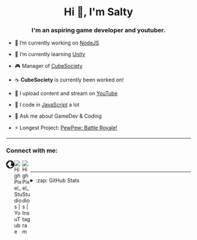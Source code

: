 <h1 align="center">Hi 👋, I'm Salty</h1>
<h3 align="center">I'm an aspiring game developer and youtuber.</h3>

- 🔭 I’m currently working on [NodeJS](https://nodejs.org/en/)

- 🌱 I’m currently learning [Unity](https://unity.com/)

- 🎮 Manager of [CubeSociety](https://www.cubesociety.online)

- ☕ **CubeSociety** is currently been worked on!

- 🍕 I upload content and stream on [YouTube](https://www.youtube.com/channel/UCPv9skaJDU2hczo1db1pz0A)

- 📝 I code in [JavaScript](https://www.javascript.com/) a lot

- 💬 Ask me about GameDev & Coding

- ⚡ Longest Project: [PewPew: Battle Royale!](https://scratch.mit.edu/projects/235875486/)

---

### Connect with me:

[<img align="left" alt="highpixelstudios.tk" width="22px" src="https://raw.githubusercontent.com/iconic/open-iconic/master/svg/globe.svg" />][website]
[<img align="left" alt="HighPixel_Studios | YouTube" width="22px" src="https://cdn.jsdelivr.net/npm/simple-icons@v3/icons/youtube.svg" />][youtube]
[<img align="left" alt="HighPixel_Studios | Instagram" width="22px" src="https://cdn.jsdelivr.net/npm/simple-icons@v3/icons/instagram.svg" />][instagram]

<br />

---

<details>
  <summary>:zap: GitHub Stats</summary>

  <img align="left" alt="GitHub Stats" src="https://github-readme-stats.codestackr.vercel.app/api?username=HighPixel-Studios&show_icons=true&hide_border=true" />

</details>


[website]: https://highpixelstudios.tk
[youtube]: https://youtube.com/highpixelstudios
[instagram]: https://instagram.com/highpixel_studios_
